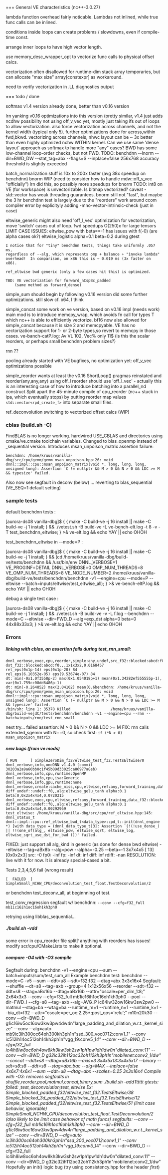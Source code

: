 === General VE characteristics (nc++-3.0.27)

lambda function overhead fairly noticable. Lambdas not inlined, while
true func calls can be inlined.

conditions inside loops can create problems / slowdowns,
even if compile-time const.

arrange inner loops to have high vector length.

use memory_desc_wrapper_opt to vectorize func calls to physical offset calcs.

vectorization often disallowed for runtime-dim stack array temporaries, but
can allocate "max size" array[constexpr] as workaround.

need to verify vectorization in .LL diagnostics output

=== todo / done

softmax v1.4 version already done, better than v0.16 version

lrn 	yanking v0.16 optimizations into this version (pretty similar, v1.4 just adds ncdhw possibility
	not using off_v_vec yet, mostly just taking ifs out of loops to allow vectorization.
	also force vectorization across channels, and not the kernel width (typical only 5).
	further optimizations done for across,within fwd,bkwd.  vectorizing across channels,
        nhwc layout can be ~ 3x better than even highly optimized nchw WITHIN kernel.
	Can we use same 'dense layout' approach as softmax to handle more "any" cases?
	BWD has some low-channel loop-order checks, but not FWD.
	TODO: benchdnn --lnorm --dir=BWD_DW --stat_tag=abx --flags=S --inplace=false 256x768
		accuracy threshold is slightly exceeded

batch_normalization stuff is 10x to 200x faster (avg 38x speedup on benchdnn)
bnorm WIP (need to consider how to handle mdw::off_v_vec "officially")
	lrn did this, so possibly more speedups for bnorm
	TODO: int8 on VE (for workspace) is unvectorizable. Is bitmap vectorized?
	caveat - std::vector<bool> has weak threading guarantees.
bnorm still not "fast", but maybe the 3 hr benchdnn test is largely due to the "reorders"
	work around ccom compiler error by explicityly adding -mno-vector-intrinsic-check (just in case)

eltwise_generic might also need 'off_l_vec' optimization
	for vectorization, move 'switch' cases out of loop.
		fwd speedups O(250)x for large tensors
	LIMIT CASE ISSUES:
	eltwise_pow with beta==-1 has issues with f(-0)  (are alpha cases ok?)
	eltwise_logistic alpha=0.1 beta=0.2 during gtest

	I notice that for "tiny" benchdnn tests, things take uniformly .057 ms,
	regardless of --alg, which represents omp + balance + "invoke lambda"
	overhead!  In comparison, on x86 this is ~ 0.019 ms (3x faster on x86).

	ref_eltwise bwd generic (only a few cases hit this) is optimized.

	TBD: VE vectorization for forward_nCspBc_padded
		(same method as forward_dense)

simple_sum should begin by following v0.16 version
	did some further optimizations.  still slow cf. x64, I think

simple_concat 
	some work on ve version, based on v0.16 impl (needs work)
	main mod is to introduce memcpy_wrap<T>, which avoids fn call for types T
	which nc++ is able to efficiently vectorize.  bf16 now also allowed for
	simple_concat because it is size 2 and memcpyable.  VE has no vectorization
        support for 1- or 2-byte types,so revert to memcpy in those cases.
	ve-banch-catP.log: Av VL 102, Vec% only 11$
	(is this the scalar reorders, or perhaps small benchdnn problem sizes?)

rnn ??

pooling	already started with VE bugfixes, no optimization yet: off_v_vec optimizations possible

simple_reorder wants at least the v0.16 ShortLoop() pragmas reinstated
	and reorder(any,any,any) using off_l reorder should use 'off_l_vec'
	- actually this is an interesting case of how to introduce batching into
	  a parallel_nd construct
	Split apart the 45-minute compile of cpu_reorder (nc++ stuck in ipa, which eventually stops)
	by putting reorder map values `std::vector<rpd_create_f>` into separate small files.

ref_deconvolution
	switching to vectorized offset calcs (WIP)

### cblas (build.sh -C)
FindBLAS is no longer working.  hardwired USE_CBLAS and directories using cmake/ve.cmake toolchain variables.
Changed to blas_openmp instead of \_sequential version.  Introduces msan_unpoison_matrix assertion failure:
```
benchdnn: /home/kruus/vanilla-dbg/src/cpu/gemm/gemm_msan_unpoison.hpp:26: void dnnl::impl::cpu::msan_unpoison_matrix(void *, long, long, long, unsigned long): Assertion `C != nullptr && M > 0 && N > 0 && LDC >= M && typesize' failed. 
```
Also now see segfault in deconv (below) ... reverting to blas_sequential (VE_SEQ=1 default setting)

### sample tests

default benchdnn tests :

[aurora-ds08 vanilla-dbg]$ { { make -C build-ve -j 16 install || make -C build-ve -j 1 install; } && ./vetest.sh -B build-ve -L ve-bench-elt.log -t 8 -v -T test_benchdnn_eltwise; } >& ve-elt.log && echo YAY || echo OHOH

test_benchdnn_eltwise in --mode=P :

[aurora-ds08 vanilla-dbg]$ { { make -C build-ve -j 16 install || make -C build-ve -j 1 install; } && (cd /home/kruus/vanilla-dbg/build-ve/tests/benchdnn && /usr/bin/env DNNL_VERBOSE=1 VE_PROGINF=DETAIL DNNL_VERBOSE=0 OMP_NUM_THREADS=8 VE_OMP_NUM_THREADS=8 VE_NODE_NUMBER=2 /home/kruus/vanilla-dbg/build-ve/tests/benchdnn/benchdnn -v1 --engine=cpu --mode=P --eltwise --batch=inputs/eltwise/test_eltwise_all); } >& ve-bench-eltP.log && echo YAY || echo OHOH

debug a single test case :

[aurora-ds08 vanilla-dbg]$ { { make -C build-ve -j 16 install || make -C build-ve -j 1 install; } && ./vetest.sh -B build-ve -v -L f.log --benchdnn --mode=C --eltwise --dir=FWD_D --alg=exp_dst alpha=0 beta=0 44x88x33x3; } >& ve-elt.log && echo YAY || echo OHOH

### Errors

##### linking with cblas, an assertion fails during test_rnn_small:

```
dnnl_verbose,exec,cpu,reorder,simple:any,undef,src_f32::blocked:abcd:f0 dst_f32::blocked:abcd:f0,,,1x1x3x2,0.0168457
rel_eps(0x1p-14) eps(0x1p-20) 84
rel_eps(6.10352e-05) eps(9.53674e-07) 84
dt: min(-0x1.0f3558p-2) max(0x1.054018p+1) mean(0x1.34282ef555555p-1), var(0x1.759cc08dd6486p-1)
dt: min(-0.264852) max(2.04102) mean(0.6benchdnn: /home/kruus/vanilla-dbg/src/cpu/gemm/gemm_msan_unpoison.hpp:26: void dnnl::impl::cpu::msan_unpoison_matrix(void *, long, long, long, unsigned long): Assertion `C != nullptr && M > 0 && N > 0 && LDC >= M && typesize' failed. 
/bin/sh: line 1: 35378 Killed                  /home/kruus/vanilla-dbg/build-vejdC/tests/benchdnn/benchdnn -v1 --engine=cpu --rnn --batch=inputs/rnn/test_rnn_small
```
next try... failed assertion: M > 0 && N > 0 && LDC >= M
FIX: rnn calls extended_sgemm with N==0, so check first: `if (*N > 0) msan_unpoison_matrix`

##### new bugs (from ve mods)

```
[ RUN      ] SimpleZeroDim_f32/eltwise_test_f32.TestsEltwise/0
dnnl_verbose,info,oneDNN v1.4.0 (commit 30203a2a9a60bb0c1f45b09d33025ca86977a8eb)
dnnl_verbose,info,cpu,runtime:OpenMP
dnnl_verbose,info,cpu,isa:Generic
dnnl_verbose,info,gpu,runtime:none
dnnl_verbose,create:cache_miss,cpu,eltwise,ref:any,forward_training,data_f32::blocked:abcde:f0 diff_undef::undef::f0,,alg:eltwise_gelu_tanh alpha:0.1 beta:0,0x2x4x4x4,0.0720215
dnnl_verbose,exec,cpu,eltwise,ref:any,forward_training,data_f32::blocked:abcde:f0 diff_undef::undef::f0,,alg:eltwise_gelu_tanh alpha:0.1 beta:0,0x2x4x4x4,0.00292969
test_eltwise: /home/kruus/vanilla-dbg/src/cpu/ref_eltwise.hpp:145: dnnl_status_t dnnl::impl::cpu::ref_eltwise_bwd_t<data_type>::pd_t::init(dnnl_engine *) [with data_type = (dnnl_data_type_t)3]: Assertion `(!(!use_dense_) || !!(one_of(alg_, eltwise_pow, eltwise_sqrt, eltwise_log, eltwise_sqrt_use_dst_for_bwd )))' failed.
```
FIXED: just support all alg_kind in generic (as done for dense bwd eltwise) 
--eltwise --tag=aBx8b --alg=pow --alpha=-0.25 --beta=-1 3x7x4x5
	[  13][0x0x2x3] src:       -0 fp0:     -inf fp:     -inf dt:      inf diff:     inf rdiff:    -nan
RESOLUTION: live with it for now.  It is already special-cased a bit.

Tests 2,3,4,5,6 fail (wrong result)
```
[  FAILED  ] SimpleSmall_NCHW_CPU/deconvolution_test_float.TestDeconvolution/2
```
or benchdnn test_deconv_all, at beginnning of test.

test_conv_regression segfault w/ benchdnn: `--conv --cfg=f32_full mb1ic16ih1oc16oh1kh3ph0`

retrying using libblas_sequential...

##### ./build.sh -vdd
some error in cpu_reorder file split?  anything with reorders has issues!
modify scr/cpu/CMakeLists to make it optional.

##### compare -O4 with -O3 compile
Segfault during: benchdnn -v1 --engine=cpu --sum --batch=inputs/sum/test_sum_all
Example benchdnn test:
 benchdnn --mode=C -v5 --sum --ddt=u8 --sdt=f32:f32 --dtag=abx  3x3x16x4
Segfault: --shuffle --dt=s8 --tag=axb --group=4 1x12x56x56
	--reorder --sdt=f32 --ddt=s8 --stag=aBx16b --dtag=aBx16b --attr="oscale=per_dim_1:8;" 2x64x3x3
	--conv --cfg=f32_full mb1ic16ih1oc16oh1kh3ph0
	--pool --dir=FWD_I --cfg=s8 --tag=axb --alg=AVG_P ic64iw32ow16kw3sw2pw0
	--matmul --stag=ba --wtag=ba --runtime_m=1 --runtime_n=1 --runtime_k=1 --bia_dt=f32 --attr="oscale=per_oc:2.25*;post_ops='relu';" m10n20k30
	--conv --dir=BWD_D g1ic16iw5oc16ow3kw3pw4dw4n"large_padding_and_dilation_w.r.t._kernel_size"
	--conv --alg=auto mb9ic3ih300oc64oh300kh3ph1n"ssd_300_voc0712:conv1_1"
	--conv ic512ih14oc512oh14kh3ph1n"vgg_19:conv5_1*4"
	--conv --dir=BWD_D --cfg=f32_full ic4ih8iw8oc6oh4ow8kh3kw3sh2sw1ph1pw1dh1dw0n"dilated_conv:11"
	--conv --dir=BWD_D g32ic32ih112oc32oh112kh3ph1n"mobilenet:conv2_1/dw"
	--concat --ddt=s8 --dtag=aBx16b --axis=3 3x4x5x13:3x4x5x17
	--binary --sdt=s8:s8 --ddt=s8 --stag=abc:bac --alg=MAX --inplace=false 4x6x7:4x6x1
	--sum --ddt=u8 --dtag=abx --scales=0.25 3x3x16x4
Compile with -O3: removes segfaults in shuffle,reorder,pool,matmul,concat,binary,sum
./build.sh -addTttttt
gtests: failed: ;test_deconvolution;test_eltwise
	Ex: Simple_blocked_padded_f32/eltwise_test_f32.TestsEltwise/38 Simple_blocked_3d_padded_f32/eltwise_test_f32.TestsEltwise/12
		 Simple_blocked_padded_f32/eltwise_test_f32.TestsEltwise/51
		(limit case behavior, ignorable)
		SimpleSmall_NCHW_CPU/deconvolution_test_float.TestDeconvolution/2
		(also likely to be limit case behavior of math funcs)
	segfaults:
	--conv --cfg=f32_full mb1ic16ih1oc16oh1kh3ph0
	--conv --dir=BWD_D g1ic16iw5oc16ow3kw3pw4dw4n"large_padding_and_dilation_w.r.t._kernel_size"
	--conv --dir=BWD_D --alg=auto ic3ih300oc64oh300kh3ph1n"ssd_300_voc0712:conv1_1"
	--conv ic512ih14oc512oh14kh3ph1n"vgg_19:conv5_1*4"
	--conv --dir=BWD_D --cfg=f32_full ic4ih8iw8oc6oh4ow8kh3kw3sh2sw1ph1pw1dh1dw0n"dilated_conv:11"
	--conv --dir=BWD_D g32ic32ih112oc32oh112kh3ph1n"mobilenet:conv2_1/dw"
		Hopefully an init() logic bug (try using consistency.hpp for the header *first*)

